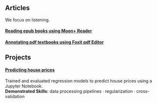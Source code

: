 ## Articles   
We focus on listening.  
#### [Reading epub books using Moon+ Reader](https://github.com/maximilian-ho/articles/blob/main/reading_epub_books_using_moon_plus_reader.md)    
#### [Annotating pdf textbooks using Foxit pdf Editor](https://github.com/maximilian-ho/articles/blob/main/annotating_pdf_textbooks_using_foxit_pdf_editor.md)  

## Projects
#### [Predicting house prices](https://github.com/maximilian-ho/Data-Analytics-Projects/blob/main/House%20Prices%20Prediction/house-prices-prediction.ipynb) 
Trained and evaluated regression models to predict house prices using a Jupyter Notebook.  
**Demonstrated Skills:** data processing pipelines · regularization · cross-validation  

